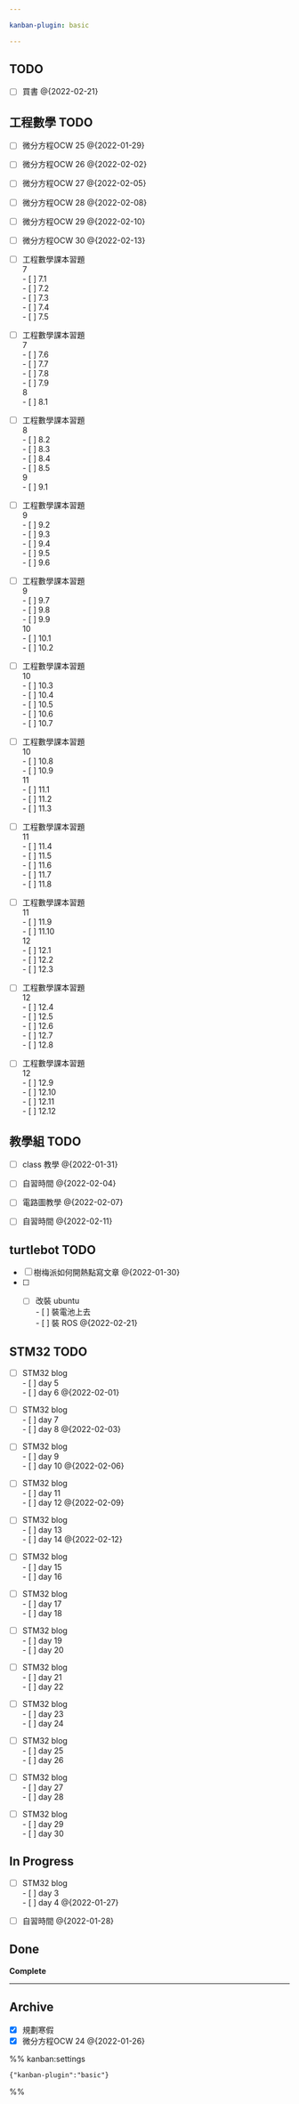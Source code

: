 ```yaml
---

kanban-plugin: basic

---
```


## TODO

- [ ] 買書 @{2022-02-21}


## 工程數學 TODO

- [ ] 微分方程OCW 25 @{2022-01-29}
- [ ] 微分方程OCW 26 @{2022-02-02}
- [ ] 微分方程OCW 27 @{2022-02-05}
- [ ] 微分方程OCW 28 @{2022-02-08}
- [ ] 微分方程OCW 29 @{2022-02-10}
- [ ] 微分方程OCW 30 @{2022-02-13}
- [ ] 工程數學課本習題<br>7<br>	- [ ] 7.1<br>	- [ ] 7.2<br>	- [ ] 7.3<br>	- [ ] 7.4<br>	- [ ] 7.5
- [ ] 工程數學課本習題<br>7<br>	- [ ] 7.6<br>	- [ ] 7.7<br>	- [ ] 7.8<br>	- [ ] 7.9<br>8<br>	- [ ] 8.1
- [ ] 工程數學課本習題<br>8<br>	- [ ] 8.2<br>	- [ ] 8.3<br>	- [ ] 8.4<br>	- [ ] 8.5<br>9<br>	- [ ] 9.1
- [ ] 工程數學課本習題<br>9<br>	- [ ] 9.2<br>	- [ ] 9.3<br>	- [ ] 9.4<br>	- [ ] 9.5<br>	- [ ] 9.6
- [ ] 工程數學課本習題<br>9<br>	- [ ] 9.7<br>	- [ ] 9.8<br>	- [ ] 9.9<br>10<br>	- [ ] 10.1<br>	- [ ] 10.2
- [ ] 工程數學課本習題<br>10<br>	- [ ] 10.3<br>	- [ ] 10.4<br>	- [ ] 10.5<br>	- [ ] 10.6<br>	- [ ] 10.7
- [ ] 工程數學課本習題<br>10<br>	- [ ] 10.8<br>	- [ ] 10.9<br>11<br>	- [ ] 11.1<br>	- [ ] 11.2<br>	- [ ] 11.3
- [ ] 工程數學課本習題<br>11<br>	- [ ] 11.4<br>	- [ ] 11.5<br>	- [ ] 11.6<br>	- [ ] 11.7<br>	- [ ] 11.8
- [ ] 工程數學課本習題<br>11<br>	- [ ] 11.9<br>	- [ ] 11.10<br>12<br>	- [ ] 12.1<br>	- [ ] 12.2<br>	- [ ] 12.3
- [ ] 工程數學課本習題<br>12<br>	- [ ] 12.4<br>	- [ ] 12.5<br>	- [ ] 12.6<br>	- [ ] 12.7<br>	- [ ] 12.8
- [ ] 工程數學課本習題<br>12<br>	- [ ] 12.9<br>	- [ ] 12.10<br>	- [ ] 12.11<br>	- [ ] 12.12


## 教學組 TODO

- [ ] class 教學 @{2022-01-31}
- [ ] 自習時間 @{2022-02-04}
- [ ] 電路圖教學 @{2022-02-07}
- [ ] 自習時間 @{2022-02-11}


## turtlebot TODO

- [ ] 樹梅派如何開熱點寫文章 @{2022-01-30}
- [ ] - [ ] 改裝 ubuntu<br>- [ ] 裝電池上去<br>- [ ] 裝 ROS @{2022-02-21}


## STM32 TODO

- [ ] STM32 blog<br>- [ ] day 5<br>- [ ] day 6 @{2022-02-01}
- [ ] STM32 blog<br>- [ ] day 7<br>- [ ] day 8 @{2022-02-03}
- [ ] STM32 blog<br>- [ ] day 9<br>- [ ] day 10 @{2022-02-06}
- [ ] STM32 blog<br>- [ ] day 11<br>- [ ] day 12 @{2022-02-09}
- [ ] STM32 blog<br>- [ ] day 13<br>- [ ] day 14 @{2022-02-12}
- [ ] STM32 blog<br>- [ ] day 15<br>- [ ] day 16
- [ ] STM32 blog<br>- [ ] day 17<br>- [ ] day 18
- [ ] STM32 blog<br>- [ ] day 19<br>- [ ] day 20
- [ ] STM32 blog<br>- [ ] day 21<br>- [ ] day 22
- [ ] STM32 blog<br>- [ ] day 23<br>- [ ] day 24
- [ ] STM32 blog<br>- [ ] day 25<br>- [ ] day 26
- [ ] STM32 blog<br>- [ ] day 27<br>- [ ] day 28
- [ ] STM32 blog<br>- [ ] day 29<br>- [ ] day 30


## In Progress

- [ ] STM32 blog<br>- [ ] day 3<br>- [ ] day 4 @{2022-01-27}
- [ ] 自習時間 @{2022-01-28}


## Done

**Complete**


***

## Archive

- [x] 規劃寒假
- [x] 微分方程OCW 24 @{2022-01-26}

%% kanban:settings
```
{"kanban-plugin":"basic"}
```
%%